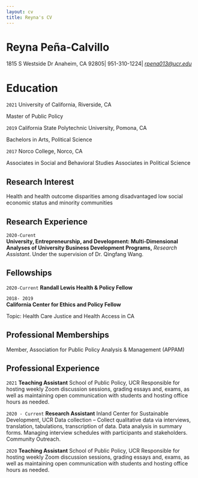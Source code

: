 ```yaml
---
layout: cv
title: Reyna's CV
---
```



# Reyna Peña-Calvillo 
1815 S Westside Dr Anaheim, CA 92805| 951-310-1224| *rpena013@ucr.edu*

# Education 

`2021` University of California, Riverside, CA

Master of Public Policy

`2019` California State Polytechnic University, Pomona, CA 

Bachelors in Arts, Political Science 

`2017` Norco College, Norco, CA 

Associates in Social and Behavioral Studies 
Associates in Political Science 

## Research Interest 

Health and health outcome disparities among disadvantaged low social economic status and minority communities

## Research Experience 

`2020-Curent`  
__University, Entrepreneurship, and Development: Multi-Dimensional Analyses of University Business Development Programs,__ 
*Research Assistant*. Under the supervision of Dr. Qingfang Wang.

## Fellowships 

`2020-Current`
__Randall Lewis Health & Policy Fellow__
 	

`2018- 2019`  
__California Center for Ethics and Policy Fellow__

Topic: Health Care Justice and Health Access in CA	

## Professional Memberships

Member, Association for Public Policy Analysis & Management (APPAM)  

## Professional Experience 

`2021`
__Teaching Assistant__ 
School of Public Policy, UCR
Responsible for hosting weekly Zoom discussion sessions, grading essays and, exams, as well as maintaining open communication with students and hosting office hours as needed. 

`2020 - Current`
__Research Assistant__
Inland Center for Sustainable Development, UCR
Data collection – Collect qualitative data via interviews, translation, tabulations, transcription of data. Data analysis in summary forms. Managing interview schedules with participants and stakeholders. Community Outreach. 

`2020`
__Teaching Assistant__
School of Public Policy, UCR
Responsible for hosting weekly Zoom discussion sessions, grading essays and, exams, as well as maintaining open communication with students and hosting office hours as needed. 
